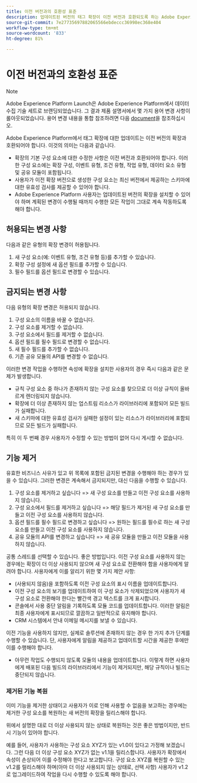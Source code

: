 ```yaml
---
title: 이전 버전과의 호환성 표준
description: 업데이트된 버전의 태그 확장이 이전 버전과 호환되도록 하는 Adobe Experience Platform의 이전 호환성 표준에 대해 알아봅니다.
source-git-commit: 7e27735697882065566ebdeccc36998ec368e404
workflow-type: tm+mt
source-wordcount: '833'
ht-degree: 81%

---
```


# 이전 버전과의 호환성 표준

>[!NOTE]
>
>Adobe Experience Platform Launch은 Adobe Experience Platform에서 데이터 수집 기술 세트로 브랜딩되었습니다. 그 결과 제품 설명서에서 몇 가지 용어 변경 사항이 롤아웃되었습니다. 용어 변경 내용을 통합 참조하려면 다음 [document](../term-updates.md)을 참조하십시오.

Adobe Experience Platform에서 태그 확장에 대한 업데이트는 이전 버전의 확장과 호환되어야 합니다. 이것의 의미는 다음과 같습니다.

* 확장의 기본 구성 요소에 대한 수정한 사항은 이전 버전과 호환되어야 합니다.  이러한 구성 요소에는 확장 구성, 이벤트 유형, 조건 유형, 작업 유형, 데이터 요소 유형 및 공유 모듈이 포함됩니다.
* 사용자가 이전 확장 버전으로 생성한 구성 요소는 최신 버전에서 제공하는 스키마에 대한 유효성 검사를 제공할 수 있어야 합니다.
* Adobe Experience Platform 사용자는 업데이트된 버전의 확장을 설치할 수 있어야 하며 계획된 변경이 수행될 때까지 수행한 모든 작업이 그대로 계속 작동하도록 해야 합니다.

## 허용되는 변경 사항

다음과 같은 유형의 확장 변경이 허용됩니다.

1. 새 구성 요소(예: 이벤트 유형, 조건 유형 등)를 추가할 수 있습니다.
1. 확장 구성 설정에 새 옵션 필드를 추가할 수 있습니다.
1. 필수 필드를 옵션 필드로 변경할 수 있습니다.

## 금지되는 변경 사항

다음 유형의 확장 변경은 허용되지 않습니다.

1. 구성 요소의 이름을 바꿀 수 없습니다.
1. 구성 요소를 제거할 수 없습니다.
1. 구성 요소에서 필드를 제거할 수 없습니다.
1. 옵션 필드를 필수 필드로 변경할 수 없습니다.
1. 새 필수 필드를 추가할 수 없습니다.
1. 기존 공유 모듈의 API를 변경할 수 없습니다.

이러한 변경 작업을 수행하면 속성에 확장을 설치한 사용자의 경우 즉시 다음과 같은 문제가 발생합니다.

* 규칙 구성 요소 중 하나가 존재하지 않는 구성 요소를 찾으므로 더 이상 규칙이 올바르게 렌더링되지 않습니다.
* 확장에 더 이상 존재하지 않는 업스트림 리소스가 라이브러리에 포함되어 모든 빌드가 실패합니다.
* 새 스키마에 대한 유효성 검사가 실패한 설정이 있는 리소스가 라이브러리에 포함되므로 모든 빌드가 실패합니다.

특히 이 두 번째 경우 사용자가 수정할 수 있는 방법이 없어 다시 게시할 수 없습니다.

## 기능 제거

유효한 비즈니스 사유가 있고 위 목록에 포함된 금지된 변경을 수행해야 하는 경우가 있을 수 있습니다.  그러한 변경은 계속해서 금지되지만, 대신 다음을 수행할 수 있습니다.

1. 구성 요소를 제거하고 싶습니다 => 새 구성 요소를 만들고 이전 구성 요소를 사용하지 않습니다.
1. 구성 요소에서 필드를 제거하고 싶습니다 => 해당 필드가 제거된 새 구성 요소를 만들고 이전 구성 요소를 사용하지 않습니다.
1. 옵션 필드를 필수 필드로 변경하고 싶습니다 => 원하는 필드를 필수로 하는 새 구성 요소를 만들고 이전 구성 요소를 사용하지 않습니다.
1. 공유 모듈의 API를 변경하고 싶습니다 => 새 공유 모듈을 만들고 이전 모듈을 사용하지 않습니다.

공통 스레드를 선택할 수 있습니다.  좋은 방법입니다.  이전 구성 요소를 사용하지 않는 경우에는 확장이 더 이상 사용되지 않으며 새 구성 요소로 전환해야 함을 사용자에게 알려야 합니다.  사용자에게 이를 알리기 위한 몇 가지 제안 사항:

* (사용되지 않음)을 포함하도록 이전 구성 요소의 표시 이름을 업데이트합니다.
* 이전 구성 요소의 보기를 업데이트하여 이 구성 요소가 삭제되었으며 사용자가 새 구성 요소로 전환해야 한다는 빨간색 경고 텍스트를 크게 표시합니다.
* 콘솔에서 사용 중단 알림을 기록하도록 모듈 코드를 업데이트합니다.  이러한 알림은 최종 사용자에게 표시되므로 깔끔하고 일반적으로 유지해야 합니다.
* CRM 시스템에서 안내 이메일 메시지를 보낼 수 있습니다.

이전 기능을 사용하지 않지만, 실제로 솔루션에 존재하지 않는 경우 한 가지 추가 단계를 수행할 수 있습니다. 단, 사용자에게 알림을 제공하고 업데이트할 시간을 제공한 후에만 이를 수행해야 합니다.

* 아무런 작업도 수행되지 않도록 모듈의 내용을 업데이트합니다.  이렇게 하면 사용자에게 배포된 다음 빌드의 라이브러리에서 기능이 제거되지만, 해당 규칙이나 빌드는 중단되지 않습니다.

### 제거된 기능 복원

이미 기능을 제거한 상태이고 사용자가 이로 인해 사용할 수 없음을 보고하는 경우에는 제거한 구성 요소를 복원하는 새 버전의 확장을 릴리스해야 합니다.

위에서 설명한 대로 더 이상 사용되지 않는 상태로 복원하는 것은 좋은 방법이지만, 반드시 기능이 있어야 합니다.

예를 들어, 사용자가 사용하는 구성 요소 XYZ가 있는 v1.0이 있다고 가정해 보겠습니다.  그런 다음 더 이상 구성 요소 XYZ가 없는 v1.1을 릴리스합니다.  사용자가 확장에서 속성이 손상되어 이를 수정해야 한다고 보고합니다.  구성 요소 XYZ를 복원할 수 있는 v1.2를 릴리스해야 하며(아마 더 이상 사용되지 않는 상태로, 선택 사항) 사용자가 v1.2로 업그레이드하여 작업을 다시 수행할 수 있도록 해야 합니다.
